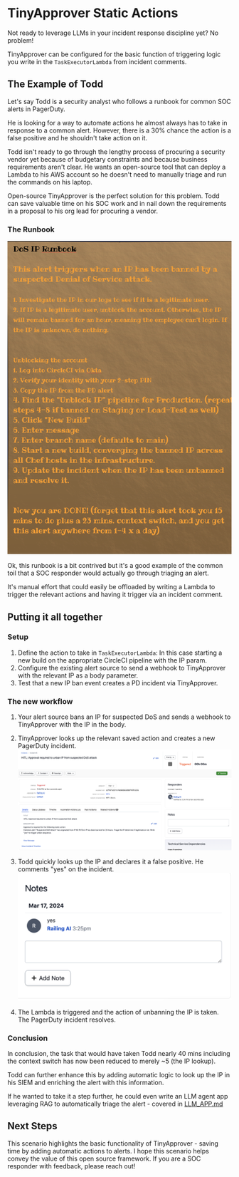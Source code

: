 # TinyApprover Static Actions
Not ready to leverage LLMs in your incident response discipline yet? No problem! 

TinyApprover can be configured for the basic function of triggering logic you write in the `TaskExecutorLambda` from incident comments.

## The Example of Todd

Let's say Todd is a security analyst who follows a runbook for common SOC alerts in PagerDuty.

He is looking for a way to automate actions he almost always has to take in response to a common alert. However, there is a 30% chance the action is a false positive and he shouldn't take action on it.

Todd isn't ready to go through the lengthy process of procuring a security vendor yet because of budgetary constraints and because business requirements aren't clear. He wants an open-source tool that can deploy a Lambda to his AWS account so he doesn't need to manually triage and run the commands on his laptop.

Open-source TinyApprover is the perfect solution for this problem. Todd can save valuable time on his SOC work and in nail down the requirements in a proposal to his org lead for procuring a vendor.


### The Runbook
![Runbook](/screenshots/runbook-example.png)

Ok, this runbook is a bit contrived but it's a good example of the common toil that a SOC responder would actually go through triaging an alert.

It's manual effort that could easily be offloaded by writing a Lambda to trigger the relevant actions and having it trigger via an incident comment.

## Putting it all together
### Setup
1. Define the action to take in `TaskExecutorLambda`: In this case starting a new build on the appropriate CircleCI pipeline with the IP param.
2. Configure the existing alert source to send a webhook to TinyApprover with the relevant IP as a body parameter.
3. Test that a new IP ban event creates a PD incident via TinyApprover.

### The new workflow
1. Your alert source bans an IP for suspected DoS and sends a webhook to TinyApprover with the IP in the body.
2. TinyApprover looks up the relevant saved action and creates a new PagerDuty incident.
![PD Example 1](/screenshots/pd-example-1.png)

3. Todd quickly looks up the IP and declares it a false positive. He comments "yes" on the incident.
![PD Example 1](/screenshots/pd-example-2.png)
4. The Lambda is triggered and the action of unbanning the IP is taken. The PagerDuty incident resolves.

### Conclusion

In conclusion, the task that would have taken Todd nearly 40 mins including the context switch has now been reduced to merely ~5 (the IP lookup). 

Todd can further enhance this by adding automatic logic to look up the IP in his SIEM and enriching the alert with this information.

If he wanted to take it a step further, he could even write an LLM agent app leveraging RAG to automatically triage the alert - covered in [LLM_APP.md](https://github.com/cjfit/tinyapprover/examples/LLM_APP.md)

## Next Steps

This scenario highlights the basic functionality of TinyApprover - saving time by adding automatic actions to alerts. I hope this scenario helps convey the value of this open source framework. If you are a SOC responder with feedback, please reach out!